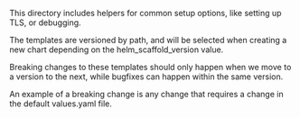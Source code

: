 This directory includes helpers for common setup options, like setting
up TLS, or debugging.

The templates are versioned by path, and will be selected when
creating a new chart depending on the helm_scaffold_version value.

Breaking changes to these templates should only happen when we move to
a version to the next, while bugfixes can happen within the same
version.

An example of a breaking change is any change that requires a change
in the default values.yaml file.
